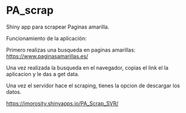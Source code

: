# PA_scrap

Shiny app para scrapear Paginas amarilla.

Funcionamiento de la aplicación:

Primero realizas una busqueda en paginas amarillas: https://www.paginasamarillas.es/

Una vez realizada la busqueda en el navegador, copias el link el la aplicacion y le das a get data.

Una vez el servidor hace el scraping, tienes la opcion de descargar los datos.

https://imorosity.shinyapps.io/PA_Scrap_SVR/ 

